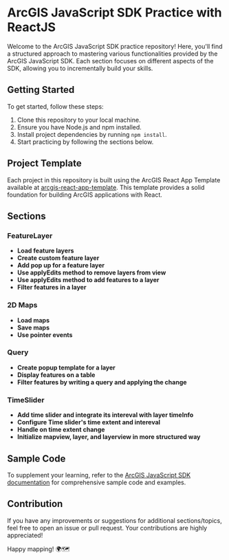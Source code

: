 # ArcGIS JavaScript SDK Practice with ReactJS

Welcome to the ArcGIS JavaScript SDK practice repository! Here, you'll find a structured approach to mastering various functionalities provided by the ArcGIS JavaScript SDK. Each section focuses on different aspects of the SDK, allowing you to incrementally build your skills.

## Getting Started

To get started, follow these steps:

1. Clone this repository to your local machine.
2. Ensure you have Node.js and npm installed.
3. Install project dependencies by running `npm install`.
4. Start practicing by following the sections below.

## Project Template

Each project in this repository is built using the ArcGIS React App Template available at [arcgis-react-app-template](https://github.com/hsnkh12/arcgis-react-app-template.git). This template provides a solid foundation for building ArcGIS applications with React.

## Sections

### FeatureLayer

- **Load feature layers**
- **Create custom feature layer**
- **Add pop up for a feature layer**
- **Use applyEdits method to remove layers from view**
- **Use applyEdits method to add features to a layer**
- **Filter features in a layer**

### 2D Maps

- **Load maps**
- **Save maps**
- **Use pointer events**

### Query

- **Create popup template for a layer**
- **Display features on a table**
- **Filter features by writing a query and applying the change**

### TimeSlider

- **Add time slider and integrate its intereval with layer timeInfo**
- **Configure Time slider's time extent and intereval**
- **Handle on time extent change**
- **Initialize mapview, layer, and layerview in more structured way**

## Sample Code

To supplement your learning, refer to the [ArcGIS JavaScript SDK documentation](https://developers.arcgis.com/javascript/latest/sample-code) for comprehensive sample code and examples.

## Contribution

If you have any improvements or suggestions for additional sections/topics, feel free to open an issue or pull request. Your contributions are highly appreciated!

Happy mapping! 🌍🗺️

